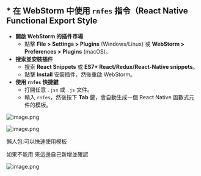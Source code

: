 ## * 在 WebStorm 中使用 `rnfes` 指令（React Native Functional Export Style

* **開啟 WebStorm 的插件市場**
  * 點擊 **File > Settings > Plugins** (Windows/Linux) 或 **WebStorm > Preferences > Plugins** (macOS)。
* **搜索並安裝插件**
  * 搜索 **React Snippets** 或 **ES7+ React/Redux/React-Native snippets**。
  * 點擊 **Install** 安裝插件，然後重啟 WebStorm。
* **使用 `rnfes` 快捷鍵**
  * 打開任意 `.jsx` 或 `.js` 文件。
  * 輸入 `rnfes`，然後按下 **Tab** 鍵，會自動生成一個 React Native 函數式元件的模板。

![image.png](assets/snip.png)


![image.png](assets/cmd..png)

懶人包:可以快速使用模板

如果不能用 來這邊自己新增並確認

![image.png](assets/i213mage.png)
